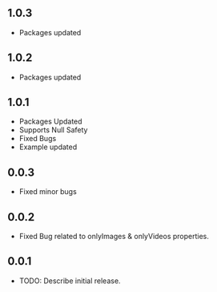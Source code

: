 ## 1.0.3
- Packages updated

## 1.0.2
- Packages updated

## 1.0.1
- Packages Updated
- Supports Null Safety
- Fixed Bugs
- Example updated

## 0.0.3
- Fixed minor bugs

## 0.0.2
- Fixed Bug related to onlyImages & onlyVideos properties.

## 0.0.1

* TODO: Describe initial release.
